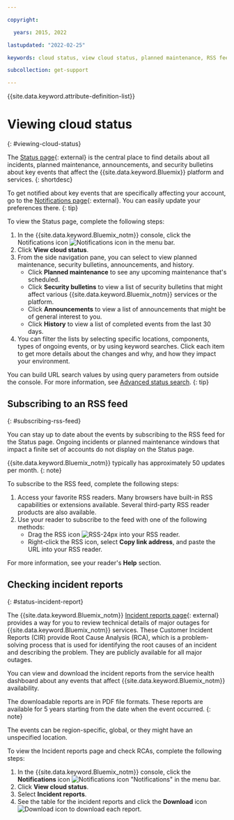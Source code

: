 ```yaml
---

copyright:

  years: 2015, 2022

lastupdated: "2022-02-25"

keywords: cloud status, view cloud status, planned maintenance, RSS feed, unfied notifications, iaas notifications, classic infrastructure notifications, incident reports

subcollection: get-support

---
```


{{site.data.keyword.attribute-definition-list}}

# Viewing cloud status
{: #viewing-cloud-status}

The [Status page](/status){: external} is the central place to find details about all incidents, planned maintenance, announcements, and security bulletins about key events that affect the {{site.data.keyword.Bluemix}} platform and services.
{: shortdesc}

To get notified about key events that are specifically affecting your account, go to the [Notifications page](/notifications){: external}. You can easily update your preferences there.
{: tip}

To view the Status page, complete the following steps:

1. In the {{site.data.keyword.Bluemix_notm}} console, click the Notifications icon ![Notifications icon](../icons/Notification.svg) in the menu bar.
1. Click **View cloud status**.
1. From the side navigation pane, you can select to view planned maintenance, security bulletins, announcements, and history.
   * Click **Planned maintenance** to see any upcoming maintenance that's scheduled. 
   * Click **Security bulletins** to view a list of security bulletins that might affect various {{site.data.keyword.Bluemix_notm}} services or the platform.
   * Click **Announcements** to view a list of announcements that might be of general interest to you. 
   * Click **History** to view a list of completed events from the last 30 days. 
1. You can filter the lists by selecting specific locations, components, types of ongoing events, or by using keyword searches. Click each item to get more details about the changes and why, and how they impact your environment.

You can build URL search values by using query parameters from outside the console. For more information, see [Advanced status search](/docs/get-support?topic=get-support-adv-search).
{: tip}

## Subscribing to an RSS feed
{: #subscribing-rss-feed}

You can stay up to date about the events by subscribing to the RSS feed for the Status page. Ongoing incidents or planned maintenance windows that impact a finite set of accounts do not display on the Status page. 

{{site.data.keyword.Bluemix_notm}} typically has approximately 50 updates per month.
{: note}

To subscribe to the RSS feed, complete the following steps:

1. Access your favorite RSS readers. Many browsers have built-in RSS capabilities or extensions available. Several third-party RSS reader products are also available. 
1. Use your reader to subscribe to the feed with one of the following methods:
   * Drag the RSS icon ![RSS-24px](../icons/RSS-24px.svg) into your RSS reader.
   * Right-click the RSS icon, select **Copy link address**, and paste the URL into your RSS reader.

For more information, see your reader's **Help** section.

## Checking incident reports
{: #status-incident-report}

The {{site.data.keyword.Bluemix_notm}} [Incident reports page](/status/incident-reports){: external} provides a way for you to review technical details of major outages for {{site.data.keyword.Bluemix_notm}} services. These Customer Incident Reports (CIR) provide Root Cause Analysis (RCA), which is a problem-solving process that is used for identifying the root causes of an incident and describing the problem. They are publicly available for all major outages.

You can view and download the incident reports from the service health dashboard about any events that affect {{site.data.keyword.Bluemix_notm}} availability. 

The downloadable reports are in PDF file formats. These reports are available for 5 years starting from the date when the event occurred.
{: note}

The events can be region-specific, global, or they might have an unspecified location. 

To view the Incident reports page and check RCAs, complete the following steps:

1. In the {{site.data.keyword.Bluemix_notm}} console, click the **Notifications** icon ![Notifications icon "Notifications"](../icons/Notification.svg) in the menu bar.
1. Click **View cloud status**. 
1. Select **Incident reports**.
1. See the table for the incident reports and click the **Download** icon ![Download icon](../icons/download.svg "Download") to download each report. 
